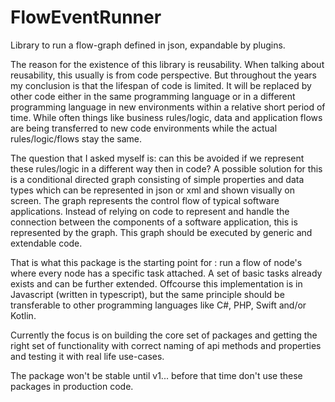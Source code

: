 # FlowEventRunner

Library to run a flow-graph defined in json, expandable by plugins.

The reason for the existence of this library is reusability. 
When talking about reusability, this usually is from code perspective. 
But throughout the years my conclusion is that the lifespan of code is limited. It will be replaced by other code either in the same programming language or in a different programming language in new environments within a relative short period of time.
While often things like business rules/logic, data and application flows are being transferred to new code environments while the actual rules/logic/flows stay the same.

The question that I asked myself is: can this be avoided if we represent these rules/logic in a different way then in code? A possible solution for this is a conditional directed graph consisting of simple properties and data types which can be represented in json or xml and shown visually on screen. The graph represents the control flow of typical software applications. Instead of relying on code to represent and handle the connection between the components of a software application, this is represented by the graph.
This graph should be executed by generic and extendable code.

That is what this package is the starting point for : run a flow of node's where every node has a specific task attached. A set of basic tasks already exists and can be further extended.
Offcourse this implementation is in Javascript (written in typescript), but the same principle should be transferable to other programming languages like C#, PHP, Swift and/or Kotlin.

Currently the focus is on building the core set of packages and getting the right set of functionality with correct naming of api methods and properties and testing it with real life use-cases.

The package won't be stable until v1... before that time don't use these packages in production code.

